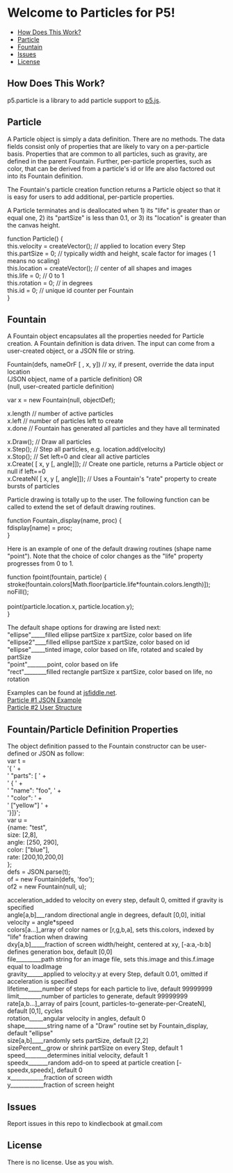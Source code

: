 # Welcome to Particles for P5!

* [How Does This Work?](#how-does-this-work)
* [Particle](#particle)
* [Fountain](#fountain)
* [Issues](#issues)
* [License](#license)


## How Does This Work?

p5.particle is a library to add particle support to [p5.js](http://p5js.org/).

## Particle
A Particle object is simply a data definition.  There are no methods. 
The data fields consist only of properties that are likely to vary on a per-particle basis.
Properties that are common to all particles, such as gravity, are defined in the parent Fountain.
Further, per-particle properties, such as color, that can be derived from a particle's id or life are also factored
out into its Fountain definition.

The Fountain's particle creation function returns a Particle object so that it is easy for users to add additional, 
per-particle properties.

A Particle terminates and is deallocated when 1) its "life" is greater than or equal one, 2) its "partSize" is less than 0.1,
or 3) its "location" is greater than the canvas height.

function Particle() {<br>
  this.velocity = createVector();  // applied to location every Step<br>
  this.partSize = 0;               // typically width and height, scale factor for images ( 1 means no scaling)<br>
  this.location = createVector();  // center of all shapes and images<br>
  this.life = 0;                   // 0 to 1<br>
  this.rotation = 0;               // in degrees<br>
  this.id = 0;                     // unique id counter per Fountain<br>
}

## Fountain
A Fountain object encapsulates all the properties needed for Particle creation.
A Fountain definition is data driven.
The input can come from a user-created object, or a JSON file or string.

Fountain(defs, nameOrF [ , x, y]) // xy, if present, override the data input location<br>
(JSON object, name of a particle definition) OR<br>
(null, user-created particle definition)

var x = new Fountain(null, objectDef);

x.length  // number of active particles<br>
x.left    // number of particles left to create<br>
x.done    // Fountain has generated all particles and they have all terminated

x.Draw();  // Draw all particles<br>
x.Step();  // Step all particles, e.g. location.add(velocity)<br>
x.Stop();  // Set left=0 and clear all active particles<br>
x.Create( [ x, y [, angle]]);  // Create one particle, returns a Particle object or null if left==0<br>
x.CreateN( [ x, y [, angle]]); // Uses a Fountain's "rate" property to create bursts of particles

Particle drawing is totally up to the user.
The following function can be called to extend the set of default drawing routines.

function Fountain_display(name, proc) {<br>
  fdisplay[name] = proc;<br>
}

Here is an example of one of the default drawing routines (shape name "point").
Note that the choice of color changes as the "life" property progresses from 0 to 1.

function fpoint(fountain, particle) {<br>
stroke(fountain.colors[Math.floor(particle.life*fountain.colors.length)]);<br>
    noFill(); <br>  
    point(particle.location.x, particle.location.y);<br>
}

The default shape options for drawing are listed next:<br>
"ellipse"_____filled ellipse partSize x partSize, color based on life<br>
"ellipse2"____filled ellipse partSize x partSize, color based on id<br>
"ellipse"_____tinted image, color based on life, rotated and scaled by partSize<br>
"point"_______point, color based on life<br>
"rect"________filled rectangle partSize x partSize, color based on life, no rotation<br>


Examples can be found at [jsfiddle.net](http://jsfiddle.net/bobcook/cr1t6fzg/).<br>
[Particle #1 JSON Example](http://jsfiddle.net/bobcook/cr1t6fzg/)<br>
[Particle #2 User Structure](http://jsfiddle.net/bobcook/53h2uss8/)

## Fountain/Particle Definition Properties
The object definition passed to the Fountain constructor can be user-defined or JSON as follow:<br>
var t =<br>
        '{   ' +<br>
        '    "parts": [   ' +<br>
        '    {   ' +<br>
        '    "name": "foo",   ' +<br>
        '    "color":   ' +<br>
        '    ["yellow"]   ' +<br>
'}]}';<br>
    var u = <br>
    {name: "test",<br>
     size: [2,8],<br>
     angle: [250, 290],<br>
     color: ["blue"],<br>
     rate: [200,10,200,0]<br>
    };<br>
    defs = JSON.parse(t);<br>
    of = new Fountain(defs, 'foo');<br>
    of2 = new Fountain(null, u);
    
acceleration_added to velocity on every step, default 0, omitted if gravity is specified<br>
angle[a,b]___random directional angle in degrees, default [0,0], initial velocity = angle*speed<br>
colors[a...]_array of color names or [r,g,b,a], sets this.colors, indexed by "life" fraction when drawing<br>
dxy[a,b]_____fraction of screen width/height, centered at xy, [-a:a,-b:b] defines generation box, default [0,0]<br>
file_________path string for an image file, sets this.image and this.f.image equal to loadImage<br>
gravity______applied to velocity.y at every Step, default 0.01, omitted if acceleration is specified<br>
lifetime_____number of steps for each particle to live, default 99999999
limit________number of particles to generate, default 99999999<br>
rate[a,b...]_array of pairs [count, particles-to-generate-per-CreateN], default [0,1], cycles<br>
rotation_____angular velocity in angles, default 0<br>
shape________string name of a "Draw" routine set by Fountain_display, default "ellipse"<br>
size[a,b]____randomly sets partSize, default [2,2]<br>
sizePercent__grow or shrink partSize on every Step, default 1<br>
speed________determines initial velocity, default 1<br>
speedx_______random add-on to speed at particle creation [-speedx,speedx], default 0<br>
x____________fraction of screen width<br>
y____________fraction of screen height

## Issues
Report issues in this repo to kindlecbook at gmail.com

## License
There is no license.  Use as you wish.
